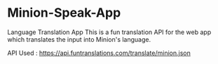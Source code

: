 # Minion-Speak-App

Language Translation App
This is a fun translation API for the web app which translates the input into Minion's language.

API Used : https://api.funtranslations.com/translate/minion.json
